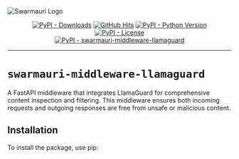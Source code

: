 <picture>
  <source media="(prefers-color-scheme: dark)"  srcset="https://res.cloudinary.com/dryedzrlo/image/upload/v1757724629/swarmauri_brand_frag_light_mg8cmd.png">
  <source media="(prefers-color-scheme: light)" srcset="https://res.cloudinary.com/dryedzrlo/image/upload/v1757724629/swarmauri_brand_frag_dark_tzjuja.png">
  <!-- Fallback below (see #2) -->
  <img alt="Swarmauri Logo" src="https://res.cloudinary.com/dryedzrlo/image/upload/v1757724629/swarmauri_brand_frag_dark_tzjuja.png">
</picture>

<p align="center">
    <a href="https://pypi.org/project/swarmauri-middleware-llamaguard/">
        <img src="https://img.shields.io/pypi/dm/swarmauri-middleware-llamaguard" alt="PyPI - Downloads"/></a>
    <a href="https://github.com/swarmauri/swarmauri-sdk/pkgs/pkgs/swarmauri-middleware-llamaguard">
        <img src="https://hits.seeyoufarm.com/api/count/incr/badge.svg?url=https://github.com/swarmauri/swarmauri-sdk/pkgs/pkgs/swarmauri-middleware-llamaguard&count_bg=%2379C83D&title_bg=%23555555&icon=&icon_color=%23E7E7E7&title=hits&edge_flat=false" alt="GitHub Hits"/></a>
    <a href="https://pypi.org/project/swarmauri-middleware-llamaguard/">
        <img src="https://img.shields.io/pypi/pyversions/swarmauri-middleware-llamaguard" alt="PyPI - Python Version"/></a>
    <a href="https://pypi.org/project/swarmauri-middleware-llamaguard/">
        <img src="https://img.shields.io/pypi/l/swarmauri-middleware-llamaguard" alt="PyPI - License"/></a>
    <br />
    <a href="https://pypi.org/project/swarmauri-middleware-llamaguard/">
        <img src="https://img.shields.io/pypi/v/swarmauri-middleware-llamaguard?label=swarmauri-middleware-llamaguard&color=green" alt="PyPI - swarmauri-middleware-llamaguard"/></a>
</p>

---

# `swarmauri-middleware-llamaguard`

A FastAPI middleware that integrates LlamaGuard for comprehensive content inspection and filtering. This middleware ensures both incoming requests and outgoing responses are free from unsafe or malicious content.

## Installation

To install the package, use pip: